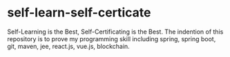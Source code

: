 # self-learn-self-certicate
Self-Learning is the Best, Self-Certificating is the Best. The indention of this repository is to prove my programming skill including spring, spring boot, git, maven, jee, react.js, vue.js, blockchain.    
